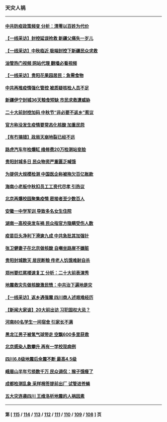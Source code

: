 ### 天灾人祸
---
#### [中共防疫政策频变 分析：清零以百姓为代价](../../pages/ncid280/n13821105.md?09100845) 
#### [【一线采访】封控延误抢救 新疆父痛失一岁儿](../../pages/ncid280/n13820955.md?09100845) 
#### [【一线采访】中秋临近 极端封控下新疆民众求救](../../pages/ncid280/n13820889.md?09100845) 
#### [油管热门视频 网站代理 翻墙必看视频](http://209.222.30.114:81/youtube.html?09100845)
#### [【一线采访】贵阳花果园居民：急需食物](../../pages/ncid280/n13820652.md?09100845) 
#### [中共再推疫情强化管控 被质疑核检人员不足](../../pages/ncid280/n13820794.md?09100845) 
#### [新疆伊宁封城36天粮食短缺 市民求救遭威胁](../../pages/ncid280/n13820365.md?09100845) 
#### [二十大前封控加码 中秋节“非必要不返乡”惹议](../../pages/ncid280/n13820090.md?09100845) 
#### [官方称没发生疫情要常态化核酸 加重民怨](../../pages/ncid280/n13820097.md?09100845) 
#### [【有冇搞错】政局天崩地裂已经不远](../../pages/ncid280/n13819619.md?09100845) 
#### [路虎汽车年检爆缸 维修费20万检测站变脸](../../pages/ncid280/n13819981.md?09100845) 
#### [贵阳封城多日 民众物资严重匮乏喊饿](../../pages/ncid280/n13819813.md?09100845) 
#### [为提供大规模检测 中国医企称被拖欠百亿账款](../../pages/ncid280/n13819894.md?09100845) 
#### [海南小老板中秋扣员工工资代尽孝 引热议](../../pages/ncid280/n13819838.md?09100845) 
#### [北京再爆校园聚集疫情 密接者至少数百人](../../pages/ncid280/n13819733.md?09100845) 
#### [安徽一中学军训 导致多名女生住院](../../pages/ncid280/n13819752.md?09100845) 
#### [湖南一高校突发车祸 民众指官方隐瞒受伤人数](../../pages/ncid280/n13819708.md?09100845) 
#### [疫苗巨头净利下滑逾九成 中共急批其加强针](../../pages/ncid280/n13819738.md?09100845) 
#### [张卫健妻子在北京做核酸 自嘲坐路崖不嫌脏](../../pages/ncid280/n13819560.md?09100845) 
#### [贵阳封城数天 居民断粮 传老人饥饿难耐自杀](../../pages/ncid280/n13819504.md?09100845) 
#### [郑州要烂尾楼速复工 分析：二十大前表演秀](../../pages/ncid280/n13819405.md?09100845) 
#### [地震救灾先做核酸激民愤：中共治下遍地是灾](../../pages/ncid280/n13819273.md?09100845) 
#### [【一线采访】返乡遇强震 四川商人述艰难经历](../../pages/ncid280/n13819241.md?09100845) 
#### [【新闻大家谈】20大前出访 习犯固权大忌？](../../pages/ncid280/n13819345.md?09100845) 
#### [河南80名学生一间宿舍 引家长不满](../../pages/ncid280/n13819206.md?09100845) 
#### [黑龙江男子被氢气球带走 空飘600多里获救](../../pages/ncid280/n13819173.md?09100845) 
#### [北京感染人数攀升  再有一学校现病例](../../pages/ncid280/n13818945.md?09100845) 
#### [四川6.8级地震后余震不断 最高4.5级](../../pages/ncid280/n13818875.md?09100845) 
#### [峨眉山半年亏损数千万 民众调侃：猴子饿瘦了](../../pages/ncid280/n13818910.md?09100845) 
#### [成都检测乱象 采样棉签提前出厂 试管进苍蝇](../../pages/ncid280/n13818802.md?09100845) 
#### [五大灾连袭四川 王维洛析地震的人祸因素](../../pages/ncid280/n13818635.md?09100845) 

---
#### 第 [ [115](./115.md?09100845) / [114](./114.md?09100845) / [113](./113.md?09100845) / [112](./112.md?09100845) / [111](./111.md?09100845) / [110](./110.md?09100845) / [109](./109.md?09100845) / [108](./108.md?09100845) ] 页
